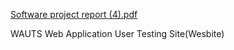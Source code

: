 [Software project report (4).pdf](https://github.com/Srishtiv2001/WAUTS/files/6602991/Software.project.report.4.pdf)

WAUTS
Web Application User Testing Site(Wesbite)

